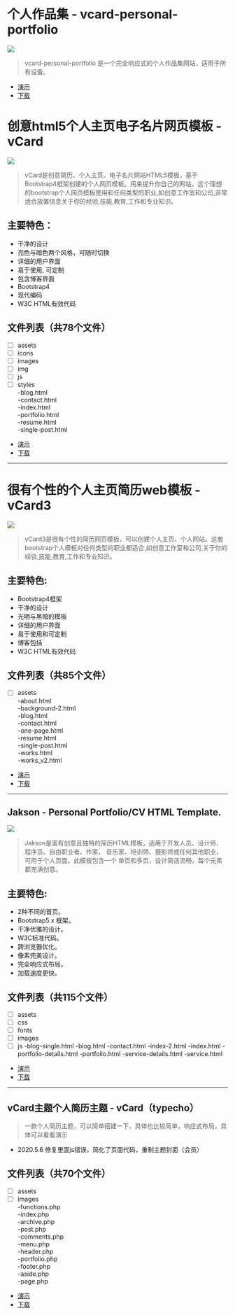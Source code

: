 # 个人作品集 - vcard-personal-portfolio
![](https://raw.githubusercontent.com/codewithsadee/vcard-personal-portfolio/master/website-demo-image/desktop.png) 
> vcard-personal-portfolio 是一个完全响应式的个人作品集网站，适用于所有设备。
* [演示](https://codewithsadee.github.io/vcard-personal-portfolio/)
* [下载](https://raw.githubusercontent.com/GettionHub/homepage/main/vcard-personal-portfolio.zip)

# 创意html5个人主页电子名片网页模板 - vCard
![](https://imgs.bootstrapmb.com/2019/7/261037130.png) 
> vCard是创意简历、个人主页、电子名片网站HTML5模板，基于Bootstrap4框架创建的个人网页模板。用来提升你自己的网站，这个理想的bootstrap个人网页模板使用和任何类型的职业,如创意工作室和公司,非常适合放置信息关于你的经验,技能,教育,工作和专业知识。

## 主要特色：
* 干净的设计
* 亮色与暗色两个风格，可随时切换
* 详细的用户界面
* 易于使用, 可定制
* 包含博客界面
* Bootstrap4
* 现代编码
* W3C HTML有效代码

## 文件列表（共78个文件）
- [ ] assets
- [ ] icons
- [ ] images
- [ ] img
- [ ] js
- [ ] styles  <br>
-blog.html  <br>
-contact.html  <br>
-index.html  <br>
-portfolio.html  <br>
-resume.html  <br>
-single-post.html

* [演示](https://v.bootstrapmb.com/2019/7/mg0w5510/)
* [下载](https://raw.githubusercontent.com/GettionHub/homepage/main/vCard.zip)

--------------------------------------------------------------

# 很有个性的个人主页简历web模板 - vCard3
![](https://imgs.bootstrapmb.com/2020/7/170910215.jpg)
> vCard3是很有个性的简历网页模板，可以创建个人主页、个人网站。这套bootstrap个人模板对任何类型的职业都适合,如创意工作室和公司,关于你的经验,技能,教育,工作和专业知识。

## 主要特色:
* Bootstrap4框架
* 干净的设计
* 光明与黑暗的模板
* 详细的用户界面
* 易于使用和可定制
* 博客包括
* W3C HTML有效代码

## 文件列表（共85个文件）
- [ ] assets  <br>
-about.html  <br>
-background-2.html  <br>
-blog.html  <br>
-contact.html  <br>
-one-page.html  <br>
-resume.html  <br>
-single-post.html  <br>
-works.html  <br>
-works_v2.html

* [演示](https://v.bootstrapmb.com/2020/7/wc4878423)
* [下载](https://raw.githubusercontent.com/GettionHub/homepage/main/vCard3.zip)

--------------------------------------------------------------
## Jakson - Personal Portfolio/CV HTML Template.
![](https://imgs.bootstrapmb.com/2024/1/100907305.jpg)
> Jakson是富有创意且独特的简历HTML模板，适用于开发人员、设计师、程序员、自由职业者、作家、 音乐家、培训师、摄影师或任何其他职业，可用于个人页面。此模板包含一个 单页和多页，设计简洁流畅，每个元素都充满创意。

## 主要特色:
* 2种不同的首页。
* Bootstrap5.x 框架。
* 干净优雅的设计。
* W3C标准代码。
* 跨浏览器优化。
* 像素完美设计。
* 完全响应式布局。
* 加载速度更快。

## 文件列表（共115个文件）
- [ ] assets
- [ ] css
- [ ] fonts
- [ ] images
- [ ] js
-blog-single.html
-blog.html
-contact.html
-index-2.html
-index.html
-portfolio-details.html
-portfolio.html
-service-details.html
-service.html

* [演示](https://innovativeartisan.com/demo/html/jakson/)
* [下载](https://raw.githubusercontent.com/GettionHub/homepage/main/jakson.zip)

--------------------------------------------------------------

## vCard主题个人简历主题 - vCard（typecho）

> 一款个人简历主题，可以简单搭建一下，具体也比较简单，响应式布局，具体可以看看演示

* 2020.5.6 修复里面js错误，简化了页面代码，重制主题封面（会员）

## 文件列表（共70个文件）
- [ ] assets
- [ ] images  <br>
-functions.php  <br>
-index.php  <br>
-archive.php  <br>
-post.php  <br>
-comments.php  <br>
-menu.php  <br>
-header.php  <br>
-portfolio.php  <br>
-footer.php  <br>
-aside.php  <br>
-page.php

* [演示](https://v.bootstrapmb.com/2019/7/mg0w5510/)
* [下载](https://raw.githubusercontent.com/GettionHub/homepage/main/vCard（typecho）.zip)
